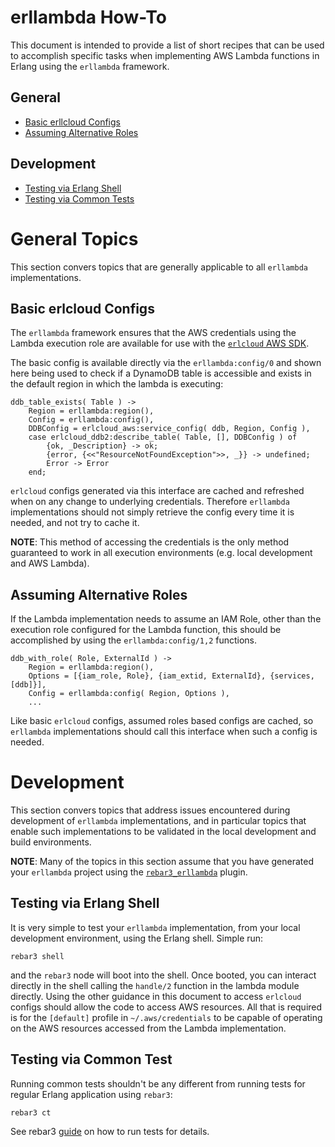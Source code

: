 erllambda How-To
================

This document is intended to provide a list of short recipes that can be
used to accomplish specific tasks when implementing AWS Lambda functions in
Erlang using the `erllambda` framework.

## General

- [Basic erllcloud Configs](#basic-erlcloud-configs)
- [Assuming Alternative Roles](#assuming-alternative-roles)


## Development

- [Testing via Erlang Shell](#testing-via-erlang-shell)
- [Testing via Common Tests](#testing-via-common-tests)


# General Topics

This section convers topics that are generally applicable to all `erllambda`
implementations.


## Basic erlcloud Configs

The `erllambda` framework ensures that the AWS credentials using
the Lambda execution role are available for use with the
[`erlcloud` AWS SDK](https://github.com/erlcloud/erlcloud).

The basic config is available directly via the `erllambda:config/0` and
shown here being used to check if a DynamoDB table is accessible and exists
in the default region in which the lambda is executing:

```
ddb_table_exists( Table ) ->
    Region = erllambda:region(),
    Config = erllambda:config(),
    DDBConfig = erlcloud_aws:service_config( ddb, Region, Config ),
    case erlcloud_ddb2:describe_table( Table, [], DDBConfig ) of
        {ok, _Description} -> ok;
        {error, {<<"ResourceNotFoundException">>, _}} -> undefined;
        Error -> Error
    end;
```

`erlcloud` configs generated via this interface are cached and refreshed
when on any change to underlying credentials.  Therefore `erllambda`
implementations should not simply retrieve the config every time it is
needed, and not try to cache it.

**NOTE**: This method of accessing the credentials is the only method
guaranteed to work in all execution environments (e.g. local
development and AWS Lambda).


## Assuming Alternative Roles

If the Lambda implementation needs to assume an IAM Role, other than the
execution role configured for the Lambda function, this should be
accomplished by using the `erllambda:config/1,2` functions.

```
ddb_with_role( Role, ExternalId ) ->
    Region = erllambda:region(),
    Options = [{iam_role, Role}, {iam_extid, ExternalId}, {services, [ddb]}],
    Config = erllambda:config( Region, Options ),
    ...
```

Like basic `erlcloud` configs, assumed roles based configs are cached, so
`erllambda` implementations should call this interface when such a config is
needed.


# Development

This section convers topics that address issues encountered during
development of `erllambda` implementations, and in particular topics that
enable such implementations to be validated in the local development
and build environments.

**NOTE**: Many of the topics in this section assume that you have generated
your `erllambda` project using the
[`rebar3_erllambda`](https://github.com/alertlogic/rebar3_erllambda) plugin.


## Testing via Erlang Shell

It is very simple to test your `erllambda` implementation, from your local
development environment, using the Erlang shell.  Simple run:

```
rebar3 shell
```

and the `rebar3` node will boot into the shell. Once booted, you can
interact directly in the shell calling the `handle/2` function in the lambda
module directly.  Using the other guidance in this document to access
`erlcloud` configs should allow the code to access AWS resources. All that
is required is for the `[default]` profile in `~/.aws/credentials` to be
capable of operating on the AWS resources accessed from the Lambda
implementation.


## Testing via Common Test

Running common tests shouldn't be any different from running tests for
regular Erlang application using `rebar3`:

``` console
rebar3 ct
```

See rebar3 [guide](https://www.rebar3.org/docs/running-tests) on how
to run tests for details.
